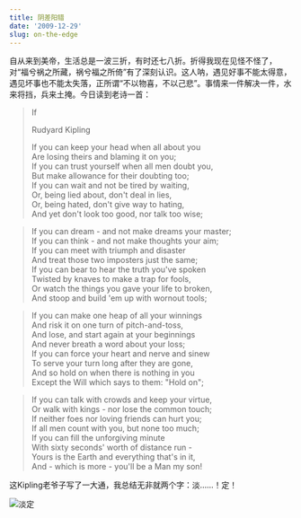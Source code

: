 ```yaml
---
title: 阴差阳错
date: '2009-12-29'
slug: on-the-edge
---
```


自从来到美帝，生活总是一波三折，有时还七八折。折得我现在见怪不怪了，对“福兮祸之所藏，祸兮福之所倚”有了深刻认识。这人呐，遇见好事不能太得意，遇见坏事也不能太失落，正所谓“不以物喜，不以己悲”。事情来一件解决一件，水来将挡，兵来土掩。今日读到老诗一首：

> If
> 
> Rudyard Kipling
> 
> If you can keep your head when all about you  
Are losing theirs and blaming it on you;  
If you can trust yourself when all men doubt you,  
But make allowance for their doubting too;  
If you can wait and not be tired by waiting,  
Or, being lied about, don't deal in lies,  
Or, being hated, don't give way to hating,  
And yet don't look too good, nor talk too wise;

> If you can dream - and not make dreams your master;  
If you can think - and not make thoughts your aim;  
If you can meet with triumph and disaster  
And treat those two imposters just the same;  
If you can bear to hear the truth you've spoken  
Twisted by knaves to make a trap for fools,  
Or watch the things you gave your life to broken,  
And stoop and build 'em up with wornout tools;  

> If you can make one heap of all your winnings  
And risk it on one turn of pitch-and-toss,  
And lose, and start again at your beginnings  
And never breath a word about your loss;  
If you can force your heart and nerve and sinew  
To serve your turn long after they are gone,  
And so hold on when there is nothing in you  
Except the Will which says to them: "Hold on";

> If you can talk with crowds and keep your virtue,  
Or walk with kings - nor lose the common touch;  
If neither foes nor loving friends can hurt you;  
If all men count with you, but none too much;  
If you can fill the unforgiving minute  
With sixty seconds' worth of distance run -  
Yours is the Earth and everything that's in it,  
And - which is more - you'll be a Man my son!

这Kipling老爷子写了一大通，我总结无非就两个字：淡……！定！

![淡定](https://db.yihui.name/imgur/2R9iyPv.jpg)
